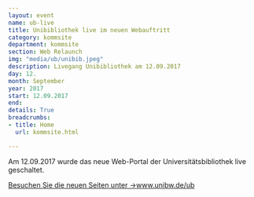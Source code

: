 ```yaml
---
layout: event
name: ub-live
title: Unibibliothek live im neuen Webauftritt
category: kommsite
department: kommsite
section: Web Relaunch
img: "media/ub/unibib.jpeg"
description: Livegang Unibibliothek am 12.09.2017
day: 12.
month: September
year: 2017
start: 12.09.2017
end: 
details: True
breadcrumbs:
- title: Home
  url: kommsite.html

---
```


Am 12.09.2017 wurde das neue Web-Portal der Universitätsbibliothek live geschaltet.


<a href="www.unibw.de/ub">Besuchen Sie die neuen Seiten unter ->www.unibw.de/ub</a> 